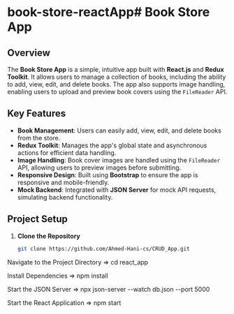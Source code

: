 # book-store-reactApp# Book Store App

## Overview

The **Book Store App** is a simple, intuitive app built with **React.js** and **Redux Toolkit**. It allows users to manage a collection of books, including the ability to add, view, edit, and delete books. The app also supports image handling, enabling users to upload and preview book covers using the `FileReader` API.

## Key Features

- **Book Management**: Users can easily add, view, edit, and delete books from the store.
- **Redux Toolkit**: Manages the app's global state and asynchronous actions for efficient data handling.
- **Image Handling**: Book cover images are handled using the `FileReader` API, allowing users to preview images before submitting.
- **Responsive Design**: Built using **Bootstrap** to ensure the app is responsive and mobile-friendly.
- **Mock Backend**: Integrated with **JSON Server** for mock API requests, simulating backend functionality.

## Project Setup

1. **Clone the Repository**

   ```bash
   git clone https://github.com/Ahmed-Hani-cs/CRUD_App.git
Navigate to the Project Directory
=>  cd react_app

Install Dependencies => npm install

Start the JSON Server => npx json-server --watch db.json --port 5000

Start the React Application => npm start
